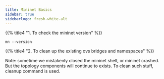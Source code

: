 ```yaml
---
title: Mininet Basics
sidebar: true
sidebarlogo: fresh-white-alt
---
```


{{% title4 "1. To check the mininet version" %}}


```
mn --version
```


{{% title4 "2. To clean up the existing ovs bridges and namespaces" %}}


Note: sometime we mistakenly closed the mininet shell, or mininet crashed. But the topology components will continue to exists. To clean such stuff, cleanup command is used.